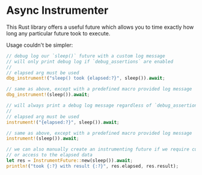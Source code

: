 # Async Instrumenter

This Rust library offers a useful future which allows you to time exactly how long any particular future took to execute.

Usage couldn't be simpler:

```rs
// debug log our `sleep()` future with a custom log message
// will only print debug log if `debug_assertions` are enabled
//
// elapsed arg must be used
dbg_instrument!("sleep() took {elapsed:?}", sleep()).await;

// same as above, except with a predefined macro provided log message
dbg_instrument!(sleep()).await;

// will always print a debug log message regardless of `debug_assertions` status
//
// elapsed arg must be used
instrument!("{elapsed:?}", sleep()).await;

// same as above, except with a predefined macro provided log message
instrument!(sleep()).await;

// we can also manually create an instrumenting future if we require custom behavior
// or access to the elapsed data
let res = InstrumentFuture::new(sleep()).await;
println!("took {:?} with result {:?}", res.elapsed, res.result);
```
